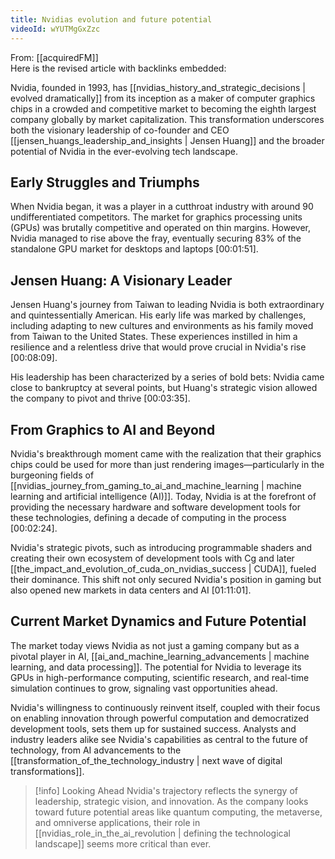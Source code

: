 ```yaml
---
title: Nvidias evolution and future potential
videoId: wYUTMgGxZzc
---
```


From: [[acquiredFM]] <br/> 
Here is the revised article with backlinks embedded:

Nvidia, founded in 1993, has [[nvidias_history_and_strategic_decisions | evolved dramatically]] from its inception as a maker of computer graphics chips in a crowded and competitive market to becoming the eighth largest company globally by market capitalization. This transformation underscores both the visionary leadership of co-founder and CEO [[jensen_huangs_leadership_and_insights | Jensen Huang]] and the broader potential of Nvidia in the ever-evolving tech landscape.

## Early Struggles and Triumphs

When Nvidia began, it was a player in a cutthroat industry with around 90 undifferentiated competitors. The market for graphics processing units (GPUs) was brutally competitive and operated on thin margins. However, Nvidia managed to rise above the fray, eventually securing 83% of the standalone GPU market for desktops and laptops <a class="yt-timestamp" data-t="00:01:51">[00:01:51]</a>.

## Jensen Huang: A Visionary Leader

Jensen Huang's journey from Taiwan to leading Nvidia is both extraordinary and quintessentially American. His early life was marked by challenges, including adapting to new cultures and environments as his family moved from Taiwan to the United States. These experiences instilled in him a resilience and a relentless drive that would prove crucial in Nvidia's rise <a class="yt-timestamp" data-t="00:08:09">[00:08:09]</a>.

His leadership has been characterized by a series of bold bets: Nvidia came close to bankruptcy at several points, but Huang's strategic vision allowed the company to pivot and thrive <a class="yt-timestamp" data-t="00:03:35">[00:03:35]</a>.

## From Graphics to AI and Beyond

Nvidia's breakthrough moment came with the realization that their graphics chips could be used for more than just rendering images—particularly in the burgeoning fields of [[nvidias_journey_from_gaming_to_ai_and_machine_learning | machine learning and artificial intelligence (AI)]]. Today, Nvidia is at the forefront of providing the necessary hardware and software development tools for these technologies, defining a decade of computing in the process <a class="yt-timestamp" data-t="00:02:24">[00:02:24]</a>.

Nvidia's strategic pivots, such as introducing programmable shaders and creating their own ecosystem of development tools with Cg and later [[the_impact_and_evolution_of_cuda_on_nvidias_success | CUDA]], fueled their dominance. This shift not only secured Nvidia's position in gaming but also opened new markets in data centers and AI <a class="yt-timestamp" data-t="01:11:01">[01:11:01]</a>.

## Current Market Dynamics and Future Potential

The market today views Nvidia as not just a gaming company but as a pivotal player in AI, [[ai_and_machine_learning_advancements | machine learning, and data processing]]. The potential for Nvidia to leverage its GPUs in high-performance computing, scientific research, and real-time simulation continues to grow, signaling vast opportunities ahead.

Nvidia's willingness to continuously reinvent itself, coupled with their focus on enabling innovation through powerful computation and democratized development tools, sets them up for sustained success. Analysts and industry leaders alike see Nvidia's capabilities as central to the future of technology, from AI advancements to the [[transformation_of_the_technology_industry | next wave of digital transformations]].

> [!info] Looking Ahead
> Nvidia's trajectory reflects the synergy of leadership, strategic vision, and innovation. As the company looks toward future potential areas like quantum computing, the metaverse, and omniverse applications, their role in [[nvidias_role_in_the_ai_revolution | defining the technological landscape]] seems more critical than ever.